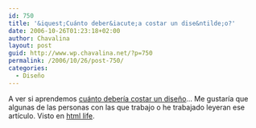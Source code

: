 ```yaml
---
id: 750
title: '&iquest;Cuánto deber&iacute;a costar un dise&ntilde;o?'
date: 2006-10-26T01:23:18+02:00
author: Chavalina
layout: post
guid: http://www.wp.chavalina.net/?p=750
permalink: /2006/10/26/post-750/
categories:
  - Diseño
---
```

A ver si aprendemos <a href="http://www.pearsonified.com/2006/06/how_much_should_a_design_cost.php" target="_blank">cuánto deber&iacute;a costar un dise&ntilde;o</a>… Me gustar&iacute;a que algunas de las personas con las que trabajo o he trabajado leyeran ese art&iacute;culo. Visto en <a href="http://www.htmllife.com/archivos/cuanto-deberia-costar-un-diseno-blog/" target="_blank">html life</a>.